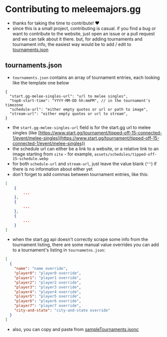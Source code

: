 # Contributing to meleemajors.gg

- thanks for taking the time to contribute! ❤️
- since this is a small project, contributing is casual. if you find a bug or want to contribute to the website, just open an issue or a pull request and we can talk about it there. but, for adding tournaments and tournament info, the easiest way would be to add / edit to [tournaments.json](ssg/src/tournaments.json)

## tournaments.json

- `tournaments.json` contains an array of tournament entries, each looking like the template one below

```jsonc
{
  "start.gg-melee-singles-url": "url to melee singles",
  "top8-start-time": "YYYY-MM-DD hh:mmPM", // in the tournament's timezone
  "schedule-url": "either empty quotes or url or path to image",
  "stream-url": "either empty quotes or url to stream",
}
```

- the `start.gg-melee-singles-url` field is for the start.gg url to melee singles (like [https://www.start.gg/tournament/tipped-off-15-connected-1/event/melee-singles](https://www.start.gg/tournament/tipped-off-15-connected-1/event/melee-singles))
- the schedule url can either be a link to a website, or a relative link to an image starting from `site` - for example, `assets/schedules/tipped-off-15-schedule.webp`
- for both `schedule-url` and `stream-url`, just leave the value blank (`""`) if there is no information about either yet
- don't forget to add commas between tournament entries, like this:

```json
[
    {
        ...
    },
    {
        ...
    },
    {
        ...
    }
]
```

- when the start.gg api doesn't correctly scrape some info from the tournament listing, there are some manual value overrides you can add to a tournament's listing in `tournametns.json`:

```json
[
  {
    "name": "name override",
    "player0": "player0 override",
    "player1": "player1 override",
    "player2": "player2 override",
    "player3": "player3 override",
    "player4": "player4 override",
    "player5": "player5 override",
    "player6": "player6 override",
    "player7": "player7 override",
    "city-and-state": "city-and-state override"
  }
]
```

- also, you can copy and paste from [sampleTournaments.jsonc](ssg/src/sampleTournaments.jsonc)
